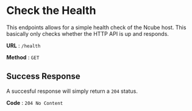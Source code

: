 # Check the Health

This endpoints allows for a simple health check of the Ncube host. This
basically only checks whether the HTTP API is up and responds.

**URL** : `/health`

**Method** : `GET`

## Success Response

A succesful response will simply return a `204` status.

**Code** : `204 No Content`
